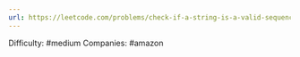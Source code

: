 ```yaml
---
url: https://leetcode.com/problems/check-if-a-string-is-a-valid-sequence-from-root-to-leaves-path-in-a-binary-tree
---
```


Difficulty: #medium
Companies: #amazon